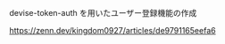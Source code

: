 <!-- ログインに関しての記事 -->

devise-token-auth を用いたユーザー登録機能の作成

https://zenn.dev/kingdom0927/articles/de9791165eefa6
